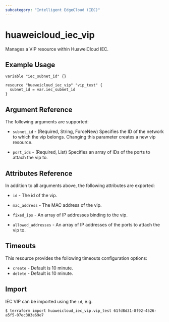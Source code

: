 ```yaml
---
subcategory: "Intelligent EdgeCloud (IEC)"
---
```


# huaweicloud\_iec\_vip

Manages a VIP resource within HuaweiCloud IEC.

## Example Usage

```hcl
variable "iec_subnet_id" {}

resource "huaweicloud_iec_vip" "vip_test" {
  subnet_id = var.iec_subnet_id
}
```

## Argument Reference

The following arguments are supported:

* `subnet_id` - (Required, String, ForceNew) Specifies the ID of the network to which the vip belongs.
    Changing this parameter creates a new vip resource.

* `port_ids` - (Required, List) Specifies an array of IDs of the ports to attach the vip to.

## Attributes Reference

In addition to all arguments above, the following attributes are exported:

* `id` - The id of the vip.

* `mac_address` - The MAC address of the vip.

* `fixed_ips` - An array of IP addresses binding to the vip.

* `allowed_addresses` - An array of IP addresses of the ports to attach the vip to.

## Timeouts

This resource provides the following timeouts configuration options:
- `create` - Default is 10 minute.
- `delete` - Default is 10 minute.

## Import

IEC VIP can be imported using the `id`, e.g.

```
$ terraform import huaweicloud_iec_vip.vip_test 61fd8d31-8f92-4526-a5f5-07ec303e69e7
```
